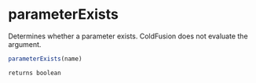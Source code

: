 # parameterExists

Determines whether a parameter exists. ColdFusion does not evaluate the argument.

```javascript
parameterExists(name)
```

```javascript
returns boolean
```
